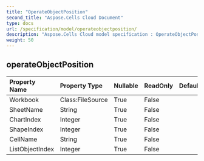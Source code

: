 ```yaml
---
title: "OperateObjectPosition"
second_title: "Aspose.Cells Cloud Document"
type: docs
url: /specification/model/operateobjectposition/
description: "Aspose.Cells Cloud model specification : OperateObjectPosition. Effortlessly handle Excel and other spreadsheet documents with features like opening, generating, editing, splitting, merging, comparing, and converting."
weight: 50
---
```


## **operateObjectPosition**

 

| Property Name | Property Type | Nullable |  ReadOnly | DefaultValue | Description | 
| :- | :- | :- |:- |  :- | :- |
| Workbook | Class:FileSource | True |  False |  |  |  
| SheetName | String | True |  False |  |  |  
| ChartIndex | Integer | True |  False |  |  |  
| ShapeIndex | Integer | True |  False |  |  |  
| CellName | String | True |  False |  |  |  
| ListObjectIndex | Integer | True |  False |  |  |  


